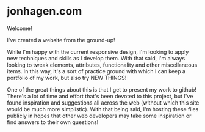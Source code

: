 # jonhagen.com
Welcome!

I've created a website from the ground-up!

While I'm happy with the current responsive design, I'm looking to apply new techniques and skills as I develop them. With that said, I'm always looking to tweak elements, attributes, functionality and other miscellaneous items. In this way, it's a sort of practice ground with which I can keep a portfolio of my work, but also try NEW THINGS!

One of the great things about this is that I get to present my work to github! There's a lot of time and effort that's been devoted to this project, but I've found inspiration and suggestions all across the web (without which this site would be much more simplistic). With that being said, I'm hosting these files publicly in hopes that other web developers may take some inspiration or find answers to their own questions!

